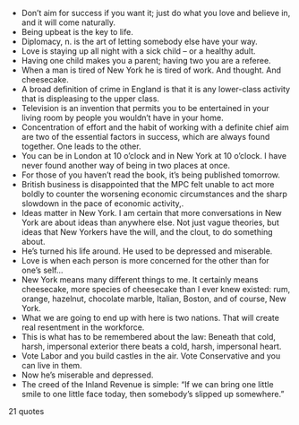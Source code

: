  - Don’t aim for success if you want it; just do what you love and believe in, and it will come naturally.
 - Being upbeat is the key to life.
 - Diplomacy, n. is the art of letting somebody else have your way.
 - Love is staying up all night with a sick child – or a healthy adult.
 - Having one child makes you a parent; having two you are a referee.
 - When a man is tired of New York he is tired of work. And thought. And cheesecake.
 - A broad definition of crime in England is that it is any lower-class activity that is displeasing to the upper class.
 - Television is an invention that permits you to be entertained in your living room by people you wouldn’t have in your home.
 - Concentration of effort and the habit of working with a definite chief aim are two of the essential factors in success, which are always found together. One leads to the other.
 - You can be in London at 10 o’clock and in New York at 10 o’clock. I have never found another way of being in two places at once.
 - For those of you haven’t read the book, it’s being published tomorrow.
 - British business is disappointed that the MPC felt unable to act more boldly to counter the worsening economic circumstances and the sharp slowdown in the pace of economic activity,.
 - Ideas matter in New York. I am certain that more conversations in New York are about ideas than anywhere else. Not just vague theories, but ideas that New Yorkers have the will, and the clout, to do something about.
 - He’s turned his life around. He used to be depressed and miserable.
 - Love is when each person is more concerned for the other than for one’s self...
 - New York means many different things to me. It certainly means cheesecake, more species of cheesecake than I ever knew existed: rum, orange, hazelnut, chocolate marble, Italian, Boston, and of course, New York.
 - What we are going to end up with here is two nations. That will create real resentment in the workforce.
 - This is what has to be remembered about the law: Beneath that cold, harsh, impersonal exterior there beats a cold, harsh, impersonal heart.
 - Vote Labor and you build castles in the air. Vote Conservative and you can live in them.
 - Now he’s miserable and depressed.
 - The creed of the Inland Revenue is simple: “If we can bring one little smile to one little face today, then somebody’s slipped up somewhere.”

21 quotes